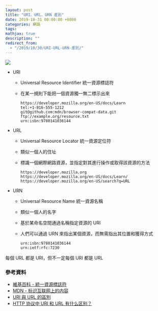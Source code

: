 ```yaml
---
layout: post
title: "URI、URL、URN 差別"
date: 2019-10-31 00:00:00 +0800
categories: 網路
tags:
mathjax: true
description: ""
redirect_from: 
  - "/2019/10/30/URI-URL-URN-差別/"
---
```


![](https://i.imgur.com/9Lrn7Uz.png)

- URI

  - Universal Resource Identifier 統一資源標誌符
  - 在某一規則下能把一個資源獨一無二標示出來

    ```
    https://developer.mozilla.org/en-US/docs/Learn
    tel:+1-816-555-1212
    git@github.com:mdn/browser-compat-data.git
    ftp://example.org/resource.txt
    urn:isbn:9780141036144
    ```

- URL

  - Universal Resource Locator 統一資源定位符
  - 類似一個人的住址
  - 標識一個網際網路資源，並指定對其進行操作或取得該資源的方法

    ```
    https://developer.mozilla.org
    https://developer.mozilla.org/en-US/docs/Learn/
    https://developer.mozilla.org/en-US/search?q=URL
    ```

- URN

  - Universal Resource Name 統一資源名稱
  - 類似一個人的名字
  - 基於某命名空間通過名稱指定資源的 URI
  - 人們可以通過 URN 來指出某個資源，而無需指出其位置和獲得方式

    ```
    urn:isbn:9780141036144
    urn:ietf:rfc:7230
    ```

每個 URL 都是 URI，但不一定每個 URI 都是 URL

### 參考資料

- [維基百科 - 統一資源標誌符](https://zh.wikipedia.org/wiki/%E7%BB%9F%E4%B8%80%E8%B5%84%E6%BA%90%E6%A0%87%E5%BF%97%E7%AC%A6)
- [MDN - 标识互联网上的内容](https://developer.mozilla.org/zh-CN/docs/Web/HTTP/Basics_of_HTTP/Identifying_resources_on_the_Web)
- [URI 與 URL 的區別](https://www.itread01.com/content/1541700250.html)
- [HTTP 协议中 URI 和 URL 有什么区别？](https://www.zhihu.com/question/21950864)
